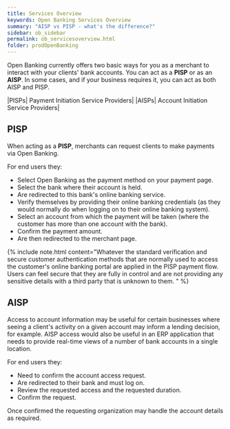 ```yaml
---
title: Services Overview
keywords: Open Banking Services Overview
summary: "AISP vs PISP - what's the difference?"
sidebar: ob_sidebar
permalink: ob_servicesoverview.html
folder: prodOpenBanking
---
```


Open Banking currently offers two basic ways for you as a merchant to interact with your clients' bank accounts. You can act as a **PISP** or as an **AISP**. In some cases, and if your business requires it, you can act as both AISP and PISP.

|PISPs|	Payment Initiation Service Providers|
|AISPs|	Account Initiation Service Providers|

## PISP

When acting as a **PISP**, merchants can request clients to make payments via Open Banking.

For end users they:

* Select Open Banking as the payment method on your payment page.
* Select the bank where their account is held.
* Are redirected to this bank's online banking service.
* Verify themselves by providing their online banking credentials (as they would normally do when logging on to their online banking system).
* Select an account from which the payment will be taken (where the customer has more than one account with the bank).
* Confirm the payment amount.
* Are then redirected to the merchant page.

{% include note.html content="Whatever the standard verification and secure customer authentication methods that are normally used to access the customer's online banking portal are applied in the PISP payment flow. Users can feel secure that they are fully in control and are not providing any sensitive details with a third party that is unknown to them. " %}

## AISP

Access to account information may be useful for certain businesses where seeing a client's activity on a given account may inform a lending decision, for example. 
AISP access would also be useful in an ERP application that needs to provide real-time views of a number of bank accounts in a single location.   

For end users they:

* Need to confirm the account access request. 
* Are redirected to their bank and must log on.
* Review the requested access and the requested duration.
* Confirm the request.

Once confirmed the requesting organization may handle the account details as required.










